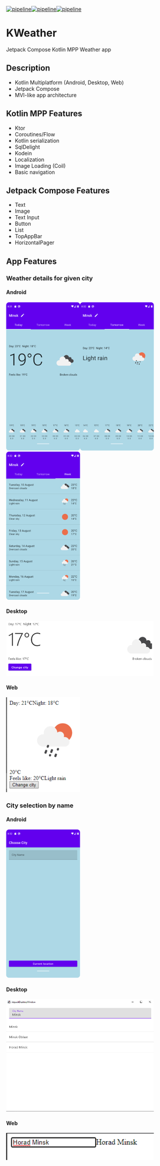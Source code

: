 [![pipeline](https://github.com/krossovochkin/KWeather/actions/workflows/pipeline-android.yml/badge.svg)](https://github.com/krossovochkin/KWeather/actions/workflows/pipeline-android.yml)[![pipeline](https://github.com/krossovochkin/KWeather/actions/workflows/pipeline-desktop.yml/badge.svg)](https://github.com/krossovochkin/KWeather/actions/workflows/pipeline-desktop.yml)[![pipeline](https://github.com/krossovochkin/KWeather/actions/workflows/pipeline-web.yml/badge.svg)](https://github.com/krossovochkin/KWeather/actions/workflows/pipeline-web.yml)

# KWeather
Jetpack Compose Kotlin MPP Weather app

## Description

- Kotlin Multiplatform (Android, Desktop, Web)
- Jetpack Compose
- MVI-like app architecture

## Kotlin MPP Features

- Ktor
- Coroutines/Flow
- Kotlin serialization
- SqlDelight
- Kodein
- Localization
- Image Loading (Coil)
- Basic navigation

## Jetpack Compose Features

- Text
- Image
- Text Input
- Button
- List
- TopAppBar
- HorizontalPager

## App Features

### Weather details for given city

#### Android
<img src="https://raw.githubusercontent.com/krossovochkin/KWeather/master/doc/weather_details_today.png" width="200"/><img src="https://raw.githubusercontent.com/krossovochkin/KWeather/master/doc/weather_details_tomorrow.png" width="200"/><img src="https://raw.githubusercontent.com/krossovochkin/KWeather/master/doc/weather_details_week.png" width="200"/>

#### Desktop
<img src="https://raw.githubusercontent.com/krossovochkin/KWeather/master/doc/weather_details_desktop.png" width="400"/>

#### Web
<img src="https://raw.githubusercontent.com/krossovochkin/KWeather/master/doc/weather_details_web.png" width="200"/>

### City selection by name

#### Android
<img src="https://raw.githubusercontent.com/krossovochkin/KWeather/master/doc/city_list.png" width="200"/>

#### Desktop
<img src="https://raw.githubusercontent.com/krossovochkin/KWeather/master/doc/city_list_desktop.png" width="400"/>

#### Web
<img src="https://raw.githubusercontent.com/krossovochkin/KWeather/master/doc/city_list_web.png" width="400"/>
